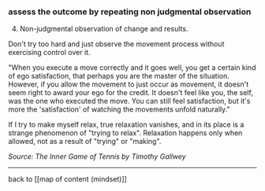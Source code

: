 ### assess the outcome by repeating non judgmental observation

4. Non-judgmental observation of change and results.

Don't try too hard and just observe the movement process without exercising control over it. 

"When you execute a move correctly and it goes well, you get a certain kind of ego satisfaction, that perhaps you are the master of the situation. However, if you allow the movement to just occur as movement, it doesn't seem right to award your ego for the credit. It doesn't feel like you, the self, was the one who executed the move. You can still feel satisfaction, but it's more the 'satisfaction' of watching the movements unfold naturally."

If I try to make myself relax, true relaxation vanishes, and in its place is a strange phenomenon of "trying to relax". Relaxation happens only when allowed, not as a result of "trying" or "making".

*Source: The Inner Game of Tennis by Timothy Gallwey*

---

back to [[map of content (mindset)]]